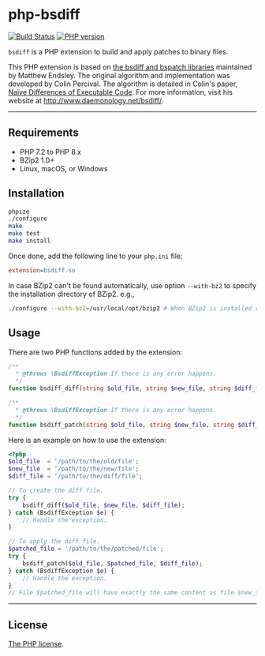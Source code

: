 # php-bsdiff

[![Build Status](https://github.com/deminy/php-bsdiff/actions/workflows/ci.yml/badge.svg)](https://github.com/deminy/php-bsdiff/actions/workflows/ci.yml)
[![PHP version](https://img.shields.io/badge/php-%3E%3D%207.2-8892BF.svg)](https://github.com/deminy/php-bsdiff)

`bsdiff` is a PHP extension to build and apply patches to binary files.

This PHP extension is based on [the bsdiff and bspatch libraries][1] maintained by Matthew Endsley. The original algorithm
and implementation was developed by Colin Percival. The algorithm is detailed in Colin's paper, [Naïve Differences of Executable Code][1].
For more information, visit his website at <http://www.daemonology.net/bsdiff/>.

---

## Requirements

* PHP 7.2 to PHP 8.x
* BZip2 1.0+
* Linux, macOS, or Windows

## Installation

```bash
phpize
./configure
make
make test
make install
```

Once done, add the following line to your `php.ini` file:

```ini
extension=bsdiff.so
```

In case BZip2 can't be found automatically, use option `--with-bz2` to specify the installation directory of BZip2. e.g.,

```bash
./configure --with-bz2=/usr/local/opt/bzip2 # When BZip2 is installed via Homebrew on MacOS.
```

## Usage

There are two PHP functions added by the extension:

```php
/**
  * @throws \BsdiffException If there is any error happens.
  */
function bsdiff_diff(string $old_file, string $new_file, string $diff_file): void {}

/**
  * @throws \BsdiffException If there is any error happens.
  */
function bsdiff_patch(string $old_file, string $new_file, string $diff_file): void {}
```

Here is an example on how to use the extension:

```php
<?php
$old_file  = '/path/to/the/old/file';
$new_file  = '/path/to/the/new/file';
$diff_file = '/path/to/the/diff/file';

// To create the diff file.
try {
    bsdiff_diff($old_file, $new_file, $diff_file);
} catch (BsdiffException $e) {
    // Handle the exception.
}

// To apply the diff file.
$patched_file = '/path/to/the/patched/file';
try {
    bsdiff_patch($old_file, $patched_file, $diff_file);
} catch (BsdiffException $e) {
    // Handle the exception.
}
// File $patched_file will have exactly the same content as file $new_file.
```

---

## License

[The PHP license](LICENSE).

[1]: https://github.com/mendsley/bsdiff
[2]: http://www.daemonology.net/papers/bsdiff.pdf
